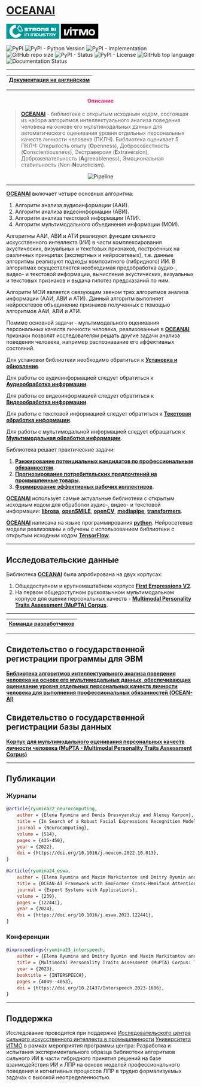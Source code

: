 # [OCEANAI](https://oceanai.readthedocs.io/ru/latest/)

[![SAI](./docs/source/_static/badges/SAI_badge_flat.svg)](https://sai.itmo.ru/)
[![ITMO](./docs/source/_static/badges/ITMO_badge_flat_rus.svg)](https://itmo.ru/ru/)

![PyPI](https://img.shields.io/pypi/v/oceanai)
![PyPI - Python Version](https://img.shields.io/pypi/pyversions/oceanai)
![PyPI - Implementation](https://img.shields.io/pypi/implementation/oceanai)
![GitHub repo size](https://img.shields.io/github/repo-size/dmitryryumin/oceanai)
![PyPI - Status](https://img.shields.io/pypi/status/oceanai)
![PyPI - License](https://img.shields.io/pypi/l/oceanai)
![GitHub top language](https://img.shields.io/github/languages/top/dmitryryumin/oceanai)
![Documentation Status](https://readthedocs.org/projects/oceanai/badge/?version=latest)

---

| [Документация на английском](https://oceanai.readthedocs.io/en/latest/index.html) |
|-----------------------------------------------------------------------------------|

---

<h4 align="center"><span style="color:#EC256F;">Описание</span></h4>

> **[OCEANAI](https://oceanai.readthedocs.io/ru/latest/)** - библиотека с открытым исходным кодом, состоящая из набора алгоритмов интеллектуального анализа поведения человека на основе его мультимодальных данных для автоматического оценивания уровня отдельных персональных качеств личности человека (ПКЛЧ). Библиотека оценивает 5 ПКЛЧ: Открытость опыту (**O**penness), Добросовестность (**C**onscientiousness), Экстраверсия (**E**xtraversion), Доброжелательность (**A**greeableness), Эмоциональная стабильность (Non-**N**euroticism).

<p align="center">
    <img src="https://raw.githubusercontent.com/aimclub/OCEANAI/main/docs/source/_static/Pipeline_OCEANAI.ru.svg" alt="Pipeline">
<p>

---

**[OCEANAI](https://oceanai.readthedocs.io/ru/latest/)** включает четыре основных алгоритма:

1. Алгоритм анализа аудиоинформации (ААИ).
2. Алгоритм анализа видеоинформации (АВИ).
3. Алгоритм анализа текстовой информации (АТИ).
4. Алгоритм мультимодального объединения информации (МОИ).

Алгоритмы ААИ, АВИ и АТИ реализуют функции сильного искусственного интеллекта (ИИ) в части комплексирования акустических, визуальных и текстовых признаков, построенных на различных принципах (экспертных и нейросетевых), т.е. данные алгоритмы реализуют подходы композитного (гибридного) ИИ. В алгоритмах осуществляется необходимая предобработка аудио-, видео- и текстовой информации, вычисление акустических, визуальных и текстовых признаков и выдача гипотез предсказаний по ним.

Алгоритм МОИ является связующим звеном трех алгоритмов анализа информации (ААИ, АВИ и АТИ). Данный алгоритм выполняет
нейросетевое объединение признаков полученных с помощью алгоритмов ААИ, АВИ и АТИ.

Помимо основной задачи - мультимодального оценивания персональных качеств личности человека, реализованные в **[OCEANAI](https://oceanai.readthedocs.io/ru/latest/)** признаки позволят исследователям решать другие задачи анализа поведения человека, например распознавание его аффективных состояний.

Для установки библиотеки необходимо обратиться к **[Установка и обновление](https://oceanai.readthedocs.io/ru/latest/user_guide/installation.html)**.

Для работы со аудиоинформацией следует обратиться к **[Аудиообработка информации](https://oceanai.readthedocs.io/ru/latest/user_guide/samples/audio.html)**.

Для работы со видеоинформацией следует обратиться к **[Видеообработка информации](https://oceanai.readthedocs.io/ru/latest/user_guide/samples/video.html)**.

Для работы с текстовой информацией следует обратиться к **[Текстовая обработка информации](https://oceanai.readthedocs.io/ru/latest/user_guide/samples/text.html)**.

Для работы с мультимодальной информацией следует обращаться к **[Мультимодальная обработка информации](https://oceanai.readthedocs.io/ru/latest/user_guide/samples/multimodal.html)**.

Библиотека решает практические задачи:

1. **[Ранжирование потенциальных кандидатов по профессиональным обязанностям](https://oceanai.readthedocs.io/ru/latest/user_guide/notebooks/Pipeline_practical_task_1.html)**.
2. **[Прогнозирование потребительских предпочтений на промышленные товары](https://oceanai.readthedocs.io/ru/latest/user_guide/notebooks/Pipeline_practical_task_2.html)**.
3. **[Формирование эффективных рабочих коллективов](https://oceanai.readthedocs.io/ru/latest/user_guide/notebooks/Pipeline_practical_task_3.html)**.

**[OCEANAI](https://oceanai.readthedocs.io/ru/latest/)** использует самые актуальные библиотеки с открытым исходным кодом для обработки аудио-, видео- и текстовой информации: **[librosa](https://librosa.org/)**,
**[openSMILE](https://audeering.github.io/opensmile-python/)**,
**[openCV](https://pypi.org/project/opencv-python/)**,
**[mediapipe](https://google.github.io/mediapipe/getting_started/python)**,
**[transformers](https://pypi.org/project/transformers)**.

**[OCEANAI](https://github.com/DmitryRyumin/oceanai)** написана на языке программирования
**[python](https://www.python.org/)**. Нейросетевые модели
реализованы и обучены с использованием библиотеки с открытым исходным кодом
**[TensorFlow](https://www.tensorflow.org/)**.

---

## Исследовательские данные

Библиотека **[OCEANAI](https://oceanai.readthedocs.io/ru/latest/)** была апробирована на двух корпусах:

1. Общедоступном и крупномаштабном корпусе **[First Empressions V2](https://chalearnlap.cvc.uab.cat/dataset/24/description/)**.
2. На первом общедоступном рускоязычном мультимодальном корпусе для оценки персональных качеств - **[Multimodal Personality Traits Assessment (MuPTA) Corpus](https://hci.nw.ru/ru/pages/mupta-corpus)**.

---

| [Команда разработчиков](https://oceanai.readthedocs.io/ru/latest/about.html) |
|------------------------------------------------------------------------------|

---

## Свидетельство о государственной регистрации программы для ЭВМ

**[Библиотека алгоритмов интеллектуального анализа поведения человека на основе его мультимодальных данных, обеспечивающих оценивание уровня отдельных персональных качеств личности человека для выполнения профессиональных обязанностей (OCEAN-AI)](https://new.fips.ru/registers-doc-view/fips_servlet?DB=EVM&DocNumber=2023613724&TypeFile=html)**

## Свидетельство о государственной регистрации базы данных

**[Корпус для мультимодального оценивания персональных качеств личности человека (MuPTA - Multimodal Personality Traits Assessment Corpus)](https://new.fips.ru/registers-doc-view/fips_servlet?DB=DB&DocNumber=2023624011&TypeFile=html)**

---

## Публикации

### Журналы

```bibtex
@article{ryumina22_neurocomputing,
    author = {Elena Ryumina and Denis Dresvyanskiy and Alexey Karpov},
    title = {In Search of a Robust Facial Expressions Recognition Model: A Large-Scale Visual Cross-Corpus Study},
    journal = {Neurocomputing},
    volume = {514},
    pages = {435-450},
    year = {2022},
    doi = {https://doi.org/10.1016/j.neucom.2022.10.013},
}
```

```bibtex
@article{ryumina24_eswa,
    author = {Elena Ryumina and Maxim Markitantov and Dmitry Ryumin and Alexey Karpov},
    title = {OCEAN-AI Framework with EmoFormer Cross-Hemiface Attention Approach for Personality Traits Assessment},
    journal = {Expert Systems with Applications},
    volume = {239},
    pages = {122441},
    year = {2024},
    doi = {https://doi.org/10.1016/j.eswa.2023.122441},
}
```

### Конференции

```bibtex
@inproceedings{ryumina23_interspeech,
    author = {Elena Ryumina and Dmitry Ryumin and Maxim Markitantov and Heysem Kaya and Alexey Karpov},
    title = {Multimodal Personality Traits Assessment (MuPTA) Corpus: The Impact of Spontaneous and Read Speech},
    year = {2023},
    booktitle = {INTERSPEECH},
    pages = {4049--4053},
    doi = {https://doi.org/10.21437/Interspeech.2023-1686},
}
```

---

## Поддержка

Исследование проводится при поддержке [Исследовательского центра сильного искусственного интеллекта в промышленности](https://sai.itmo.ru/) [Университета ИТМО](https://itmo.ru) в рамках мероприятия программы центра: Разработка и испытания экспериментального образца библиотеки алгоритмов сильного ИИ в части гибридного принятия решений на базе взаимодействия ИИ и ЛПР на основе моделей профессионального поведения и когнитивных процессов ЛПР в трудно формализуемых задачах с высокой неопределенностью.
